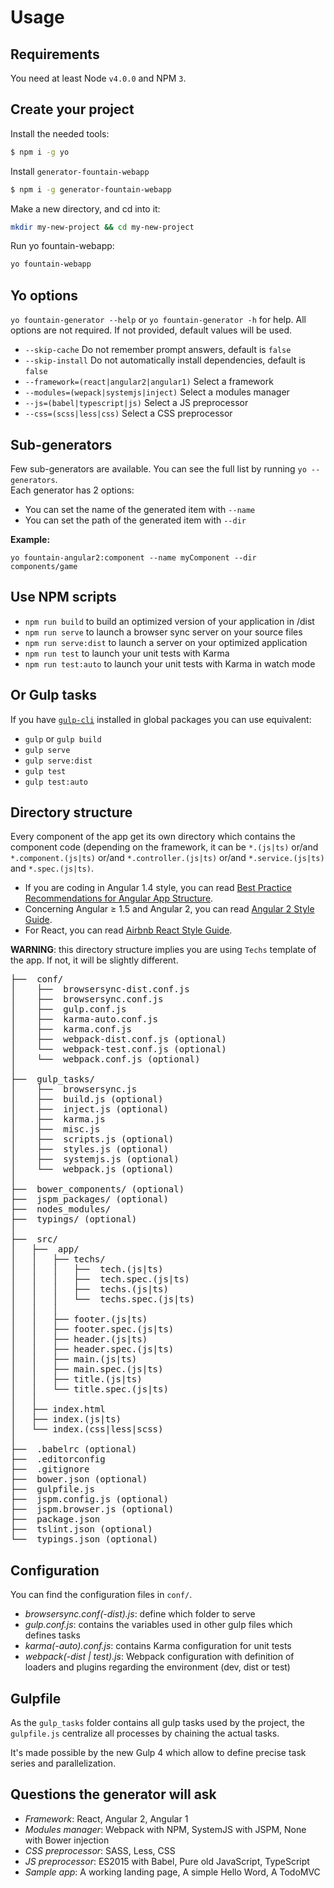 Usage
=====


## Requirements
You need at least Node `v4.0.0` and NPM `3`.


## Create your project
Install the needed tools:

```sh
$ npm i -g yo
```

Install `generator-fountain-webapp`

```sh
$ npm i -g generator-fountain-webapp
```
Make a new directory, and cd into it:

```sh
mkdir my-new-project && cd my-new-project
```

Run yo fountain-webapp:

```sh
yo fountain-webapp
```

## Yo options
`yo fountain-generator --help` or `yo fountain-generator -h` for help. All options are not required. If not provided, default values will be used.

* `--skip-cache` Do not remember prompt answers, default is `false`
* `--skip-install` Do not automatically install dependencies, default is `false`
* `--framework=(react|angular2|angular1)` Select a framework
* `--modules=(wepack|systemjs|inject)` Select a modules manager
* `--js=(babel|typescript|js)` Select a JS preprocessor
* `--css=(scss|less|css)` Select a CSS preprocessor

## Sub-generators

Few sub-generators are available. You can see the full list by running `yo --generators`.  
Each generator has 2 options:
- You can set the name of the generated item with `--name`
- You can set the path of the generated item with `--dir`

**Example:**

```
yo fountain-angular2:component --name myComponent --dir components/game
```

## Use NPM scripts

- `npm run build` to build an optimized version of your application in /dist
- `npm run serve` to launch a browser sync server on your source files
- `npm run serve:dist` to launch a server on your optimized application
- `npm run test` to launch your unit tests with Karma
- `npm run test:auto` to launch your unit tests with Karma in watch mode


## Or Gulp tasks

If you have [`gulp-cli`](https://www.npmjs.com/package/gulp-cli) installed in global packages you can use equivalent:

- `gulp` or `gulp build`
- `gulp serve`
- `gulp serve:dist`
- `gulp test`
- `gulp test:auto`


## Directory structure

Every component of the app get its own directory which contains the component code (depending on the framework, it can be `*.(js|ts)` or/and `*.component.(js|ts)` or/and `*.controller.(js|ts)` or/and `*.service.(js|ts)` and `*.spec.(js|ts)`.

- If you are coding in Angular 1.4 style, you can read
[Best Practice Recommendations for Angular App Structure](https://docs.google.com/document/d/1XXMvReO8-Awi1EZXAXS4PzDzdNvV6pGcuaF4Q9821Es/pub).
- Concerning Angular ≥ 1.5 and Angular 2, you can read [Angular 2 Style Guide](https://mgechev.github.io/angular2-style-guide/).
- For React, you can read [Airbnb React Style Guide](https://github.com/airbnb/javascript/tree/master/react).

**WARNING**: this directory structure implies you are using `Techs` template of the app. If not, it will be slightly different.

<pre>
├──  conf/
│    ├──  browsersync-dist.conf.js
│    ├──  browsersync.conf.js
│    ├──  gulp.conf.js
│    ├──  karma-auto.conf.js
│    ├──  karma.conf.js
│    ├──  webpack-dist.conf.js (optional)
│    └──  webpack-test.conf.js (optional)
│    └──  webpack.conf.js (optional)
│
├──  gulp_tasks/
│    ├──  browsersync.js
│    ├──  build.js (optional)
│    ├──  inject.js (optional)
│    ├──  karma.js
│    ├──  misc.js
│    ├──  scripts.js (optional)
│    ├──  styles.js (optional)
│    ├──  systemjs.js (optional)
│    └──  webpack.js (optional)
│
├──  bower_components/ (optional)
├──  jspm_packages/ (optional)
├──  nodes_modules/
├──  typings/ (optional)
│
├──  src/
│   ├──  app/
│   │   ├── techs/
│   │   │   ├──  tech.(js|ts)
│   │   │   ├──  tech.spec.(js|ts)
│   │   │   ├──  techs.(js|ts)
│   │   │   └──  techs.spec.(js|ts)
│   │   │
│   │   ├── footer.(js|ts)
│   │   ├── footer.spec.(js|ts)
│   │   ├── header.(js|ts)
│   │   ├── header.spec.(js|ts)
│   │   ├── main.(js|ts)
│   │   ├── main.spec.(js|ts)
│   │   ├── title.(js|ts)
│   │   └── title.spec.(js|ts)
│   │
│   ├── index.html
│   ├── index.(js|ts)
│   └── index.(css|less|scss)
│
├──  .babelrc (optional)
├──  .editorconfig
├──  .gitignore
├──  bower.json (optional)
├──  gulpfile.js
├──  jspm.config.js (optional)
├──  jspm.browser.js (optional)
├──  package.json
├──  tslint.json (optional)
└──  typings.json (optional)
</pre>


## Configuration

You can find the configuration files in `conf/`.

* *browsersync.conf(-dist).js*: define which folder to serve
* *gulp.conf.js*: contains the variables used in other gulp files which defines tasks
* *karma(-auto).conf.js*: contains Karma configuration for unit tests
* *webpack(-dist | test).js*: Webpack configuration with definition of loaders and plugins regarding the environment (dev, dist or test)


## Gulpfile

As the `gulp_tasks` folder contains all gulp tasks used by the project, the `gulpfile.js` centralize all processes by chaining the actual tasks.

It's made possible by the new Gulp 4 which allow to define precise task series and parallelization.


## Questions the generator will ask

- *Framework*: React, Angular 2, Angular 1
- *Modules manager*: Webpack with NPM, SystemJS with JSPM, None with Bower injection
- *CSS preprocessor*: SASS, Less, CSS
- *JS preprocessor*: ES2015 with Babel, Pure old JavaScript, TypeScript
- *Sample app*: A working landing page, A simple Hello Word, A TodoMVC
